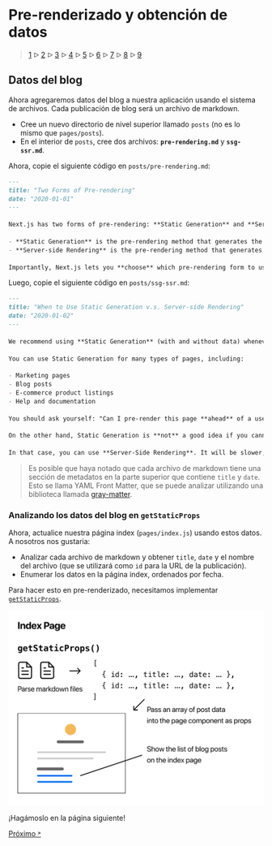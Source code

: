 # Pre-renderizado y obtención de datos

> [1](./1.md) &#5125; [2](./2.md) &#5125; [3](./3.md) &#5125; [4](./4.md) &#5125; [5](./5.md) &#5125; [6](./6.md) &#5125; [7](./7.md) &#5125; [8](./8.md) &#5125; [9](./9.md)

## Datos del blog

Ahora agregaremos datos del blog a nuestra aplicación usando el sistema de archivos. Cada publicación de blog será un archivo de markdown.

- Cree un nuevo directorio de nivel superior llamado `posts` (no es lo mismo que `pages/posts`).
- En el interior de `posts`, cree dos archivos: **`pre-rendering.md`** y **`ssg-ssr.md`**.

Ahora, copie el siguiente código en `posts/pre-rendering.md`:

```markdown
---
title: "Two Forms of Pre-rendering"
date: "2020-01-01"
---

Next.js has two forms of pre-rendering: **Static Generation** and **Server-side Rendering**. The difference is in **when** it generates the HTML for a page.

- **Static Generation** is the pre-rendering method that generates the HTML at **build time**. The pre-rendered HTML is then _reused_ on each request.
- **Server-side Rendering** is the pre-rendering method that generates the HTML on **each request**.

Importantly, Next.js lets you **choose** which pre-rendering form to use for each page. You can create a "hybrid" Next.js app by using Static Generation for most pages and using Server-side Rendering for others.
```

Luego, copie el siguiente código en `posts/ssg-ssr.md`:

```markdown
---
title: "When to Use Static Generation v.s. Server-side Rendering"
date: "2020-01-02"
---

We recommend using **Static Generation** (with and without data) whenever possible because your page can be built once and served by CDN, which makes it much faster than having a server render the page on every request.

You can use Static Generation for many types of pages, including:

- Marketing pages
- Blog posts
- E-commerce product listings
- Help and documentation

You should ask yourself: "Can I pre-render this page **ahead** of a user's request?" If the answer is yes, then you should choose Static Generation.

On the other hand, Static Generation is **not** a good idea if you cannot pre-render a page ahead of a user's request. Maybe your page shows frequently updated data, and the page content changes on every request.

In that case, you can use **Server-Side Rendering**. It will be slower, but the pre-rendered page will always be up-to-date. Or you can skip pre-rendering and use client-side JavaScript to populate data.
```

> Es posible que haya notado que cada archivo de markdown tiene una sección de metadatos en la parte superior que contiene `title` y `date`. Esto se llama YAML Front Matter, que se puede analizar utilizando una biblioteca llamada [gray-matter](https://github.com/jonschlinkert/gray-matter).

### Analizando los datos del blog en `getStaticProps`

Ahora, actualice nuestra página index (`pages/index.js`) usando estos datos. A nosotros nos gustaria:

- Analizar cada archivo de markdown y obtener `title`, `date` y el nombre del archivo (que se utilizará como `id` para la URL de la publicación).
- Enumerar los datos en la página index, ordenados por fecha.

Para hacer esto en pre-renderizado, necesitamos implementar [`getStaticProps`](https://nextjs.org/docs/basic-features/data-fetching#getstaticprops-static-generation).

![](./images/index-page.png)

¡Hagámoslo en la página siguiente!

[Próximo &#707;](./7.md)
